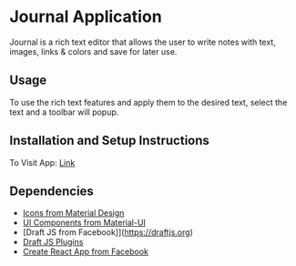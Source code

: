 # Journal Application

Journal is a rich text editor that allows the user to write notes with text, images, links & colors and save for later use. 

## Usage
  To use the rich text features and apply them to the desired text, select the text and a toolbar will popup.

## Installation and Setup Instructions
To Visit App:
  [Link](https://davidscicluna.github.io/react-journal/)

## Dependencies
  * [Icons from Material Design](https://material.io/resources/icons/)
  * [UI Components from Material-UI](https://material-ui.com)
  * [Draft JS from Facebook]](https://draftjs.org)
  * [Draft JS Plugins](https://www.draft-js-plugins.com)
  * [Create React App from Facebook](https://create-react-app.dev)
